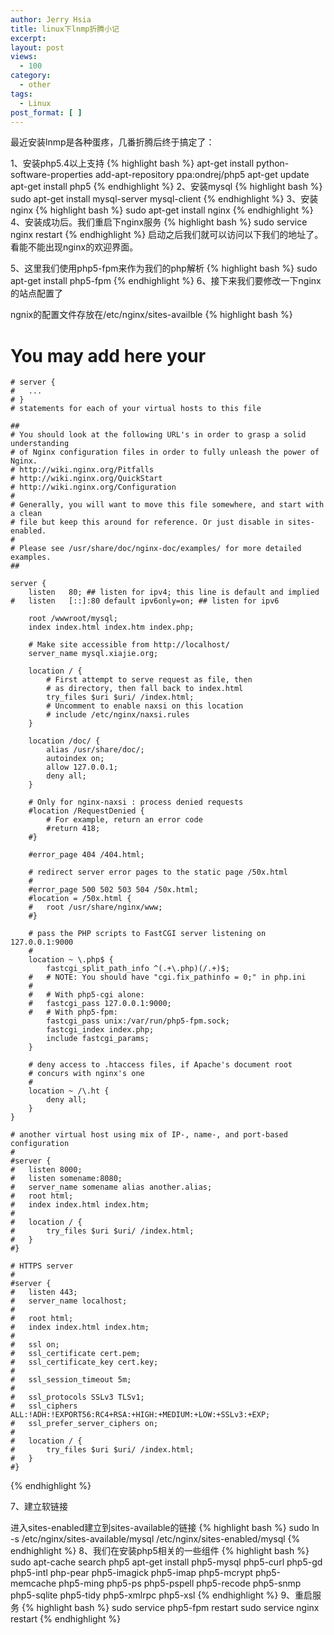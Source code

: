 ```yaml
---
author: Jerry Hsia
title: linux下lnmp折腾小记
excerpt:
layout: post
views:
  - 100
category:
  - other
tags:
  - Linux
post_format: [ ]
---
```

最近安装lnmp是各种蛋疼，几番折腾后终于搞定了：

1、安装php5.4以上支持
{% highlight bash %}
apt-get install python-software-properties
add-apt-repository ppa:ondrej/php5
apt-get update
apt-get install php5
{% endhighlight %}
2、安装mysql
{% highlight bash %}
sudo apt-get install mysql-server mysql-client
{% endhighlight %}
3、安装nginx
{% highlight bash %}
sudo apt-get install nginx
{% endhighlight %}
4、安装成功后。我们重启下nginx服务
{% highlight bash %}
sudo service nginx restart
{% endhighlight %}
启动之后我们就可以访问以下我们的地址了。看能不能出现nginx的欢迎界面。

5、这里我们使用php5-fpm来作为我们的php解析
{% highlight bash %}
sudo apt-get install php5-fpm
{% endhighlight %}
6、接下来我们要修改一下nginx的站点配置了

ngnix的配置文件存放在/etc/nginx/sites-availble
{% highlight bash %}
# You may add here your
    # server {
    #   ...
    # }
    # statements for each of your virtual hosts to this file

    ##
    # You should look at the following URL's in order to grasp a solid understanding
    # of Nginx configuration files in order to fully unleash the power of Nginx.
    # http://wiki.nginx.org/Pitfalls
    # http://wiki.nginx.org/QuickStart
    # http://wiki.nginx.org/Configuration
    #
    # Generally, you will want to move this file somewhere, and start with a clean
    # file but keep this around for reference. Or just disable in sites-enabled.
    #
    # Please see /usr/share/doc/nginx-doc/examples/ for more detailed examples.
    ##

    server {
        listen   80; ## listen for ipv4; this line is default and implied
    #   listen   [::]:80 default ipv6only=on; ## listen for ipv6

        root /wwwroot/mysql;
        index index.html index.htm index.php;

        # Make site accessible from http://localhost/
        server_name mysql.xiajie.org;

        location / {
            # First attempt to serve request as file, then
            # as directory, then fall back to index.html
            try_files $uri $uri/ /index.html;
            # Uncomment to enable naxsi on this location
            # include /etc/nginx/naxsi.rules
        }

        location /doc/ {
            alias /usr/share/doc/;
            autoindex on;
            allow 127.0.0.1;
            deny all;
        }

        # Only for nginx-naxsi : process denied requests
        #location /RequestDenied {
            # For example, return an error code
            #return 418;
        #}

        #error_page 404 /404.html;

        # redirect server error pages to the static page /50x.html
        #
        #error_page 500 502 503 504 /50x.html;
        #location = /50x.html {
        #   root /usr/share/nginx/www;
        #}

        # pass the PHP scripts to FastCGI server listening on 127.0.0.1:9000
        #
        location ~ \.php$ {
            fastcgi_split_path_info ^(.+\.php)(/.+)$;
        #   # NOTE: You should have "cgi.fix_pathinfo = 0;" in php.ini
        #
        #   # With php5-cgi alone:
        #   fastcgi_pass 127.0.0.1:9000;
        #   # With php5-fpm:
            fastcgi_pass unix:/var/run/php5-fpm.sock;
            fastcgi_index index.php;
            include fastcgi_params;
        }

        # deny access to .htaccess files, if Apache's document root
        # concurs with nginx's one
        #
        location ~ /\.ht {
            deny all;
        }
    }

    # another virtual host using mix of IP-, name-, and port-based configuration
    #
    #server {
    #   listen 8000;
    #   listen somename:8080;
    #   server_name somename alias another.alias;
    #   root html;
    #   index index.html index.htm;
    #
    #   location / {
    #       try_files $uri $uri/ /index.html;
    #   }
    #}

    # HTTPS server
    #
    #server {
    #   listen 443;
    #   server_name localhost;
    #
    #   root html;
    #   index index.html index.htm;
    #
    #   ssl on;
    #   ssl_certificate cert.pem;
    #   ssl_certificate_key cert.key;
    #
    #   ssl_session_timeout 5m;
    #
    #   ssl_protocols SSLv3 TLSv1;
    #   ssl_ciphers ALL:!ADH:!EXPORT56:RC4+RSA:+HIGH:+MEDIUM:+LOW:+SSLv3:+EXP;
    #   ssl_prefer_server_ciphers on;
    #
    #   location / {
    #       try_files $uri $uri/ /index.html;
    #   }
    #}
{% endhighlight %}
 

7、建立软链接

进入sites-enabled建立到sites-available的链接
{% highlight bash %}
sudo ln -s /etc/nginx/sites-available/mysql /etc/nginx/sites-enabled/mysql
{% endhighlight %}
8、我们在安装php5相关的一些组件
{% highlight bash %}
sudo apt-cache search php5
apt-get install php5-mysql php5-curl php5-gd php5-intl php-pear php5-imagick php5-imap php5-mcrypt php5-memcache php5-ming php5-ps php5-pspell php5-recode php5-snmp php5-sqlite php5-tidy php5-xmlrpc php5-xsl
{% endhighlight %}
9、重启服务
{% highlight bash %}
sudo service php5-fpm restart
sudo service nginx restart
{% endhighlight %}
